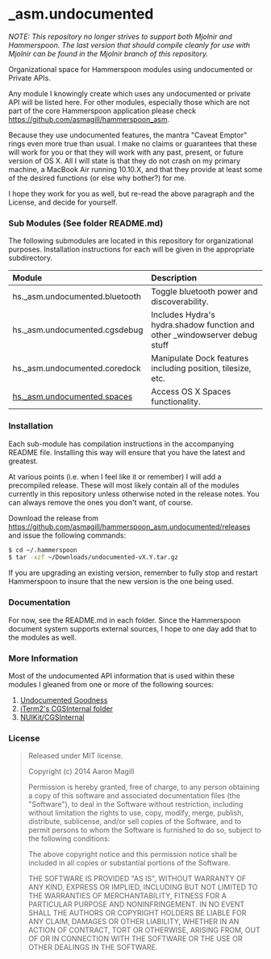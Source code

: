 _asm.undocumented
=================

*NOTE: This repository no longer strives to support both Mjolnir and Hammerspoon.  The last version that should compile cleanly for use with Mjolnir can be found in the Mjolnir branch of this repository.*

Organizational space for Hammerspoon modules using undocumented or Private APIs.

Any module I knowingly create which uses any undocumented or private API will be listed here.  For other modules, especially those which are not part of the core Hammerspoon application please check https://github.com/asmagill/hammerspoon_asm.

Because they use undocumented features, the mantra "Caveat Emptor" rings even more true than usual.  I make no claims or guarantees that these will work for you or that they will work with any past, present, or future version of OS X.  All I will state is that they do not crash on my primary machine, a MacBook Air running 10.10.X, and that they provide at least some of the desired functions (or else why bother?) for me.

I hope they work for you as well, but re-read the above paragraph and the License, and decide for yourself.

### Sub Modules (See folder README.md)
The following submodules are located in this repository for organizational purposes.  Installation instructions for each will be given in the appropriate subdirectory.

|Module                      | Description                                                                         |
|:---------------------------|:------------------------------------------------------------------------------------|
| hs._asm.undocumented.bluetooth | Toggle bluetooth power and discoverability.                                     |
| hs._asm.undocumented.cgsdebug  | Includes Hydra's hydra.shadow function and other _windowserver debug stuff |
| hs._asm.undocumented.coredock  | Manipulate Dock features including position, tilesize, etc.                      |
| [hs._asm.undocumented.spaces](https://github.com/asmagill/hs._asm.undocumented.spaces)    | Access OS X Spaces functionality.                                               |
### Installation
Each sub-module has compilation instructions in the accompanying README file.  Installing this way will ensure that you have the latest and greatest.

At various points (i.e. when I feel like it or remember) I will add a precompiled release.  These will most likely contain all of the modules currently in this repository unless otherwise noted in the release notes.  You can always remove the ones you don't want, of course.

Download the release from https://github.com/asmagill/hammerspoon_asm.undocumented/releases and issue the following commands:

~~~sh
$ cd ~/.hammerspoon
$ tar -xzf ~/Downloads/undocumented-vX.Y.tar.gz
~~~

If you are upgrading an existing version, remember to fully stop and restart Hammerspoon to insure that the new version is the one being used.

### Documentation

For now, see the README.md in each folder.  Since the Hammerspoon document system supports external sources, I hope to one day add that to the modules as well.

### More Information
Most of the undocumented API information that is used within these modules I gleaned from one or more of the following sources:

 1. [Undocumented Goodness](https://code.google.com/p/undocumented-goodness/)
 2. [iTerm2's CGSInternal folder](https://github.com/gnachman/iterm2)
 3. [NUIKit/CGSInternal](https://github.com/NUIKit/CGSInternal)

### License

> Released under MIT license.
>
> Copyright (c) 2014 Aaron Magill
>
> Permission is hereby granted, free of charge, to any person obtaining a copy of this software and associated documentation files (the "Software"), to deal in the Software without restriction, including without limitation the rights to use, copy, modify, merge, publish, distribute, sublicense, and/or sell copies of the Software, and to permit persons to whom the Software is furnished to do so, subject to the following conditions:
>
> The above copyright notice and this permission notice shall be included in all copies or substantial portions of the Software.
>
> THE SOFTWARE IS PROVIDED "AS IS", WITHOUT WARRANTY OF ANY KIND, EXPRESS OR IMPLIED, INCLUDING BUT NOT LIMITED TO THE WARRANTIES OF MERCHANTABILITY, FITNESS FOR A PARTICULAR PURPOSE AND NONINFRINGEMENT. IN NO EVENT SHALL THE AUTHORS OR COPYRIGHT HOLDERS BE LIABLE FOR ANY CLAIM, DAMAGES OR OTHER LIABILITY, WHETHER IN AN ACTION OF CONTRACT, TORT OR OTHERWISE, ARISING FROM, OUT OF OR IN CONNECTION WITH THE SOFTWARE OR THE USE OR OTHER DEALINGS IN THE SOFTWARE.
>